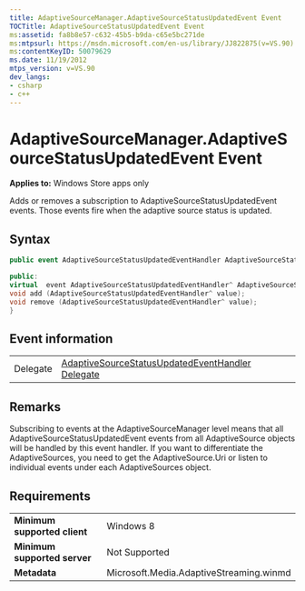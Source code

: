```yaml
---
title: AdaptiveSourceManager.AdaptiveSourceStatusUpdatedEvent Event
TOCTitle: AdaptiveSourceStatusUpdatedEvent Event
ms:assetid: fa8b8e57-c632-45b5-b9da-c65e5bc271de
ms:mtpsurl: https://msdn.microsoft.com/en-us/library/JJ822875(v=VS.90)
ms:contentKeyID: 50079629
ms.date: 11/19/2012
mtps_version: v=VS.90
dev_langs:
- csharp
- c++
---
```


# AdaptiveSourceManager.AdaptiveSourceStatusUpdatedEvent Event

**Applies to:** Windows Store apps only

Adds or removes a subscription to AdaptiveSourceStatusUpdatedEvent events. Those events fire when the adaptive source status is updated.

## Syntax

``` csharp
public event AdaptiveSourceStatusUpdatedEventHandler AdaptiveSourceStatusUpdatedEvent
```

``` c++
public:
virtual  event AdaptiveSourceStatusUpdatedEventHandler^ AdaptiveSourceStatusUpdatedEvent {
void add (AdaptiveSourceStatusUpdatedEventHandler^ value);
void remove (AdaptiveSourceStatusUpdatedEventHandler^ value);
}
```

## Event information

|||
|--- |--- |
|Delegate|[AdaptiveSourceStatusUpdatedEventHandler Delegate](adaptivesourcestatusupdatedeventhandler-delegate.md)|


## Remarks

Subscribing to events at the AdaptiveSourceManager level means that all AdaptiveSourceStatusUpdatedEvent events from all AdaptiveSource objects will be handled by this event handler. If you want to differentiate the AdaptiveSources, you need to get the AdaptiveSource.Uri or listen to individual events under each AdaptiveSources object.

## Requirements

|||
|--- |--- |
|**Minimum supported client**|Windows 8|
|**Minimum supported server**|Not Supported|
|**Metadata**|Microsoft.Media.AdaptiveStreaming.winmd|

